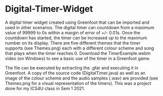 # Digital-Timer-Widget
A digital timer widget created using Greenfoot that can be imported and used in other scenarios. The digital timer can countdown from a maximum value of 99999 to 0s within a margin of error of +/- 0.01s. Once the countdown has started, the timer can be increased up to the maximum number on its display. There are five different themes that the timer supports (see Themes.png) each with a different colour scheme and song that plays when the timer reaches 0. Download the TimerExample.webm video (on Windows) to see a basic use of the timer in a Greenfoot game.

The file can be executed by extracting the .gfar and executing it in Greenfoot. A copy of the source code (DigitalTimer.java) as well as an image of the colour scheme and the audio samples (.wav) are provided (see Themes.png for a visual representation of the timers).
This was a project done for my ICS4U class in Sem 1 2021.
